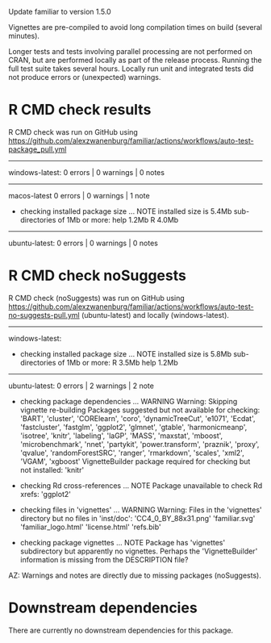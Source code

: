 Update familiar to version 1.5.0

Vignettes are pre-compiled to avoid long compilation times on build 
(several minutes).

Longer tests and tests involving parallel processing are not performed on CRAN,
but are performed locally as part of the release process. Running the full test 
suite takes several hours. Locally run unit and integrated tests did not produce
errors or (unexpected) warnings.



# R CMD check results

R CMD check was run on GitHub using 
https://github.com/alexzwanenburg/familiar/actions/workflows/auto-test-package_pull.yml

----------------------------------
windows-latest:
0 errors | 0 warnings | 0 notes

----------------------------------
macos-latest
0 errors | 0 warnings | 1 note

* checking installed package size ... NOTE
  installed size is  5.4Mb
  sub-directories of 1Mb or more:
    help   1.2Mb
    R      4.0Mb

----------------------------------
ubuntu-latest:
0 errors | 0 warnings | 0 notes



# R CMD check noSuggests

R CMD check (noSuggests) was run on GitHub using 
https://github.com/alexzwanenburg/familiar/actions/workflows/auto-test-no-suggests-pull.yml
(ubuntu-latest) and locally (windows-latest).

----------------------------------
windows-latest:

* checking installed package size ... NOTE
    installed size is  5.8Mb
    sub-directories of 1Mb or more:
      R      3.5Mb
      help   1.2Mb

----------------------------------
ubuntu-latest:
0 errors | 2 warnings | 2 note

* checking package dependencies ... WARNING
  Warning: Skipping vignette re-building
  Packages suggested but not available for checking:
    'BART', 'cluster', 'CORElearn', 'coro', 'dynamicTreeCut', 'e1071',
    'Ecdat', 'fastcluster', 'fastglm', 'ggplot2', 'glmnet', 'gtable',
    'harmonicmeanp', 'isotree', 'knitr', 'labeling', 'laGP', 'MASS',
    'maxstat', 'mboost', 'microbenchmark', 'nnet', 'partykit',
    'power.transform', 'praznik', 'proxy', 'qvalue', 'randomForestSRC',
    'ranger', 'rmarkdown', 'scales', 'xml2', 'VGAM', 'xgboost'
  VignetteBuilder package required for checking but not installed: 'knitr'

* checking Rd cross-references ... NOTE
  Package unavailable to check Rd xrefs: 'ggplot2'

* checking files in 'vignettes' ... WARNING
  Warning: Files in the 'vignettes' directory but no files in 'inst/doc':
    'CC4_0_BY_88x31.png' 'familiar.svg' 'familiar_logo.html'
    'license.html' 'refs.bib'

* checking package vignettes ... NOTE
  Package has 'vignettes' subdirectory but apparently no vignettes.
  Perhaps the 'VignetteBuilder' information is missing from the
  DESCRIPTION file?


AZ: Warnings and notes are directly due to missing packages (noSuggests).



# Downstream dependencies

There are currently no downstream dependencies for this package.
